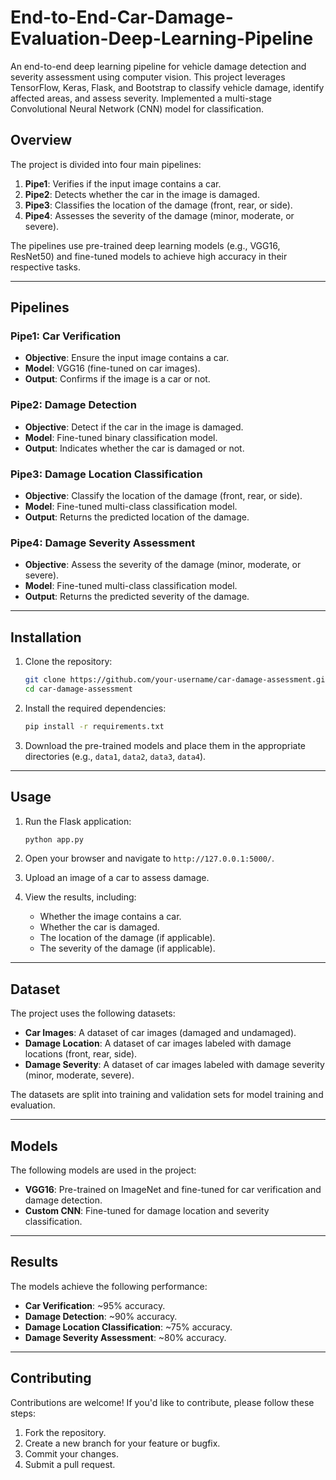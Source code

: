 # End-to-End-Car-Damage-Evaluation-Deep-Learning-Pipeline
An end-to-end deep learning pipeline for vehicle damage detection and severity assessment using computer vision. This project leverages TensorFlow, Keras, Flask, and Bootstrap to classify vehicle damage, identify affected areas, and assess severity. Implemented a multi-stage Convolutional Neural Network (CNN) model for classification. 

## Overview

The project is divided into four main pipelines:
1. **Pipe1**: Verifies if the input image contains a car.
2. **Pipe2**: Detects whether the car in the image is damaged.
3. **Pipe3**: Classifies the location of the damage (front, rear, or side).
4. **Pipe4**: Assesses the severity of the damage (minor, moderate, or severe).

The pipelines use pre-trained deep learning models (e.g., VGG16, ResNet50) and fine-tuned models to achieve high accuracy in their respective tasks.

---

## Pipelines

### Pipe1: Car Verification
- **Objective**: Ensure the input image contains a car.
- **Model**: VGG16 (fine-tuned on car images).
- **Output**: Confirms if the image is a car or not.

### Pipe2: Damage Detection
- **Objective**: Detect if the car in the image is damaged.
- **Model**: Fine-tuned binary classification model.
- **Output**: Indicates whether the car is damaged or not.

### Pipe3: Damage Location Classification
- **Objective**: Classify the location of the damage (front, rear, or side).
- **Model**: Fine-tuned multi-class classification model.
- **Output**: Returns the predicted location of the damage.

### Pipe4: Damage Severity Assessment
- **Objective**: Assess the severity of the damage (minor, moderate, or severe).
- **Model**: Fine-tuned multi-class classification model.
- **Output**: Returns the predicted severity of the damage.

---

## Installation

1. Clone the repository:
   ```bash
   git clone https://github.com/your-username/car-damage-assessment.git
   cd car-damage-assessment
   ```

2. Install the required dependencies:
   ```bash
   pip install -r requirements.txt
   ```

3. Download the pre-trained models and place them in the appropriate directories (e.g., `data1`, `data2`, `data3`, `data4`).

---

## Usage

1. Run the Flask application:
   ```bash
   python app.py
   ```

2. Open your browser and navigate to `http://127.0.0.1:5000/`.

3. Upload an image of a car to assess damage.

4. View the results, including:
   - Whether the image contains a car.
   - Whether the car is damaged.
   - The location of the damage (if applicable).
   - The severity of the damage (if applicable).

---

## Dataset

The project uses the following datasets:
- **Car Images**: A dataset of car images (damaged and undamaged).
- **Damage Location**: A dataset of car images labeled with damage locations (front, rear, side).
- **Damage Severity**: A dataset of car images labeled with damage severity (minor, moderate, severe).

The datasets are split into training and validation sets for model training and evaluation.

---

## Models

The following models are used in the project:
- **VGG16**: Pre-trained on ImageNet and fine-tuned for car verification and damage detection.
- **Custom CNN**: Fine-tuned for damage location and severity classification.

---

## Results

The models achieve the following performance:
- **Car Verification**: ~95% accuracy.
- **Damage Detection**: ~90% accuracy.
- **Damage Location Classification**: ~75% accuracy.
- **Damage Severity Assessment**: ~80% accuracy.

---

## Contributing

Contributions are welcome! If you'd like to contribute, please follow these steps:
1. Fork the repository.
2. Create a new branch for your feature or bugfix.
3. Commit your changes.
4. Submit a pull request.

